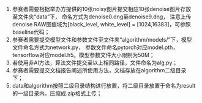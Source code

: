1. 参赛者需要根据举办方提供的10张noisy图片提交相应10张denoise图片存放至文件夹“data”下，
命名方式为denoise0.dng至denoise9.dng，
注意上传denoise RAW图值域为[black_level, white_level] = [1024,16383]，可参照baseline代码；
2. 参赛者需要提交模型文件和参数文件至文件夹“algorithm/models/”下，模型文件命名方式为network.py，
参数文件命名pytorch对应model.pth，tensorflow对应model.h5。模型参数文件大小限制为50M；
3. 若使用非AI方法，算法文件提交至以上相同路径，文件命名为alg.py；
4. 参赛者需要提交文档报告阐述所使用方法，文档存放在algorithm二级目录下；
5. data和algorithm按照二级目录结构进行放置，将二级目录放置于命名为result的一级目录内，压缩成.zip格式上传；
